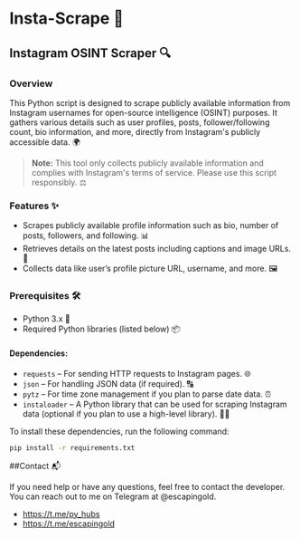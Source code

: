 # Insta-Scrape 📸

## Instagram OSINT Scraper 🔍

### Overview
This Python script is designed to scrape publicly available information from Instagram usernames for open-source intelligence (OSINT) purposes. It gathers various details such as user profiles, posts, follower/following count, bio information, and more, directly from Instagram's publicly accessible data. 🌍

> **Note:** This tool only collects publicly available information and complies with Instagram's terms of service. Please use this script responsibly. ⚖️

### Features ✨
- Scrapes publicly available profile information such as bio, number of posts, followers, and following. 📊
- Retrieves details on the latest posts including captions and image URLs. 📸
- Collects data like user’s profile picture URL, username, and more. 🖼️

### Prerequisites 🛠️
- Python 3.x 🐍
- Required Python libraries (listed below) 📦

#### Dependencies:
- `requests` – For sending HTTP requests to Instagram pages. 🌐
- `json` – For handling JSON data (if required). 🔠
- `pytz` – For time zone management if you plan to parse date data. ⏰
- `instaloader` – A Python library that can be used for scraping Instagram data (optional if you plan to use a high-level library). 🧑‍💻

To install these dependencies, run the following command:

```bash
pip install -r requirements.txt
```
##Contact 📬

If you need help or have any questions, feel free to contact the developer. You can reach out to me on Telegram at @escapingold.
- https://t.me/py_hubs
- https://t.me/escapingold
